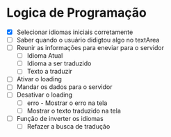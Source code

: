 # Logica de Programação

- [x] Selecionar idiomas iniciais corretamente
- [ ] Saber quando o usuário didigtou algo no textArea
- [ ] Reunir as informações para eneviar para o servidor
  - [ ] Idioma Atual
  - [ ] Idioma a ser traduzido
  - [ ] Texto a traduzir
- [ ] Ativar o loading
- [ ] Mandar os dados para o servidor
- [ ] Desativar o loading
  - [ ] erro - Mostrar o erro na tela
  - [ ] Mostrar o texto traduzido na tela
- [ ] Função de inverter os idiomas
  - [ ] Refazer a busca de tradução
